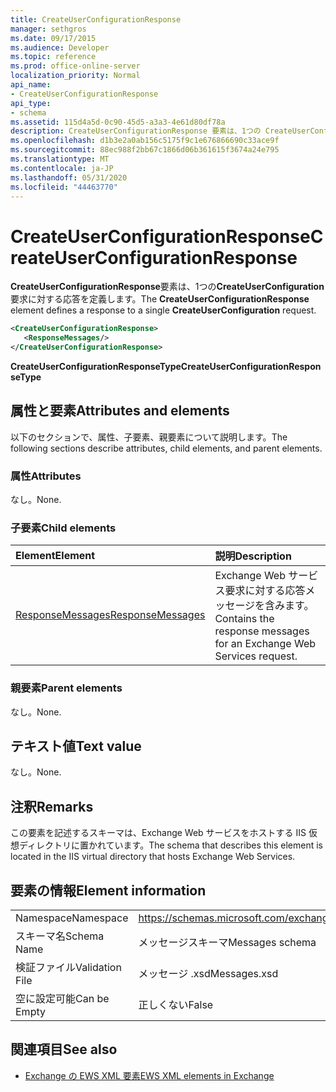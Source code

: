 ```yaml
---
title: CreateUserConfigurationResponse
manager: sethgros
ms.date: 09/17/2015
ms.audience: Developer
ms.topic: reference
ms.prod: office-online-server
localization_priority: Normal
api_name:
- CreateUserConfigurationResponse
api_type:
- schema
ms.assetid: 115d4a5d-0c90-45d5-a3a3-4e61d80df78a
description: CreateUserConfigurationResponse 要素は、1つの CreateUserConfiguration 要求に対する応答を定義します。
ms.openlocfilehash: d1b3e2a0ab156c5175f9c1e676866690c33ace9f
ms.sourcegitcommit: 88ec988f2bb67c1866d06b361615f3674a24e795
ms.translationtype: MT
ms.contentlocale: ja-JP
ms.lasthandoff: 05/31/2020
ms.locfileid: "44463770"
---
```

# <a name="createuserconfigurationresponse"></a><span data-ttu-id="0b0f0-103">CreateUserConfigurationResponse</span><span class="sxs-lookup"><span data-stu-id="0b0f0-103">CreateUserConfigurationResponse</span></span>

<span data-ttu-id="0b0f0-104">**CreateUserConfigurationResponse**要素は、1つの**CreateUserConfiguration**要求に対する応答を定義します。</span><span class="sxs-lookup"><span data-stu-id="0b0f0-104">The **CreateUserConfigurationResponse** element defines a response to a single **CreateUserConfiguration** request.</span></span> 
  
```xml
<CreateUserConfigurationResponse>
   <ResponseMessages/>
</CreateUserConfigurationResponse>
```

 <span data-ttu-id="0b0f0-105">**CreateUserConfigurationResponseType**</span><span class="sxs-lookup"><span data-stu-id="0b0f0-105">**CreateUserConfigurationResponseType**</span></span>
## <a name="attributes-and-elements"></a><span data-ttu-id="0b0f0-106">属性と要素</span><span class="sxs-lookup"><span data-stu-id="0b0f0-106">Attributes and elements</span></span>

<span data-ttu-id="0b0f0-107">以下のセクションで、属性、子要素、親要素について説明します。</span><span class="sxs-lookup"><span data-stu-id="0b0f0-107">The following sections describe attributes, child elements, and parent elements.</span></span>
  
### <a name="attributes"></a><span data-ttu-id="0b0f0-108">属性</span><span class="sxs-lookup"><span data-stu-id="0b0f0-108">Attributes</span></span>

<span data-ttu-id="0b0f0-109">なし。</span><span class="sxs-lookup"><span data-stu-id="0b0f0-109">None.</span></span>
  
### <a name="child-elements"></a><span data-ttu-id="0b0f0-110">子要素</span><span class="sxs-lookup"><span data-stu-id="0b0f0-110">Child elements</span></span>

|<span data-ttu-id="0b0f0-111">**Element**</span><span class="sxs-lookup"><span data-stu-id="0b0f0-111">**Element**</span></span>|<span data-ttu-id="0b0f0-112">**説明**</span><span class="sxs-lookup"><span data-stu-id="0b0f0-112">**Description**</span></span>|
|:-----|:-----|
|[<span data-ttu-id="0b0f0-113">ResponseMessages</span><span class="sxs-lookup"><span data-stu-id="0b0f0-113">ResponseMessages</span></span>](responsemessages.md) <br/> |<span data-ttu-id="0b0f0-114">Exchange Web サービス要求に対する応答メッセージを含みます。</span><span class="sxs-lookup"><span data-stu-id="0b0f0-114">Contains the response messages for an Exchange Web Services request.</span></span>  <br/> |
   
### <a name="parent-elements"></a><span data-ttu-id="0b0f0-115">親要素</span><span class="sxs-lookup"><span data-stu-id="0b0f0-115">Parent elements</span></span>

<span data-ttu-id="0b0f0-116">なし。</span><span class="sxs-lookup"><span data-stu-id="0b0f0-116">None.</span></span>
  
## <a name="text-value"></a><span data-ttu-id="0b0f0-117">テキスト値</span><span class="sxs-lookup"><span data-stu-id="0b0f0-117">Text value</span></span>

<span data-ttu-id="0b0f0-118">なし。</span><span class="sxs-lookup"><span data-stu-id="0b0f0-118">None.</span></span>
  
## <a name="remarks"></a><span data-ttu-id="0b0f0-119">注釈</span><span class="sxs-lookup"><span data-stu-id="0b0f0-119">Remarks</span></span>

<span data-ttu-id="0b0f0-120">この要素を記述するスキーマは、Exchange Web サービスをホストする IIS 仮想ディレクトリに置かれています。</span><span class="sxs-lookup"><span data-stu-id="0b0f0-120">The schema that describes this element is located in the IIS virtual directory that hosts Exchange Web Services.</span></span>
  
## <a name="element-information"></a><span data-ttu-id="0b0f0-121">要素の情報</span><span class="sxs-lookup"><span data-stu-id="0b0f0-121">Element information</span></span>

|||
|:-----|:-----|
|<span data-ttu-id="0b0f0-122">Namespace</span><span class="sxs-lookup"><span data-stu-id="0b0f0-122">Namespace</span></span>  <br/> |https://schemas.microsoft.com/exchange/services/2006/messages  <br/> |
|<span data-ttu-id="0b0f0-123">スキーマ名</span><span class="sxs-lookup"><span data-stu-id="0b0f0-123">Schema Name</span></span>  <br/> |<span data-ttu-id="0b0f0-124">メッセージスキーマ</span><span class="sxs-lookup"><span data-stu-id="0b0f0-124">Messages schema</span></span>  <br/> |
|<span data-ttu-id="0b0f0-125">検証ファイル</span><span class="sxs-lookup"><span data-stu-id="0b0f0-125">Validation File</span></span>  <br/> |<span data-ttu-id="0b0f0-126">メッセージ .xsd</span><span class="sxs-lookup"><span data-stu-id="0b0f0-126">Messages.xsd</span></span>  <br/> |
|<span data-ttu-id="0b0f0-127">空に設定可能</span><span class="sxs-lookup"><span data-stu-id="0b0f0-127">Can be Empty</span></span>  <br/> |<span data-ttu-id="0b0f0-128">正しくない</span><span class="sxs-lookup"><span data-stu-id="0b0f0-128">False</span></span>  <br/> |
   
## <a name="see-also"></a><span data-ttu-id="0b0f0-129">関連項目</span><span class="sxs-lookup"><span data-stu-id="0b0f0-129">See also</span></span>



- [<span data-ttu-id="0b0f0-130">Exchange の EWS XML 要素</span><span class="sxs-lookup"><span data-stu-id="0b0f0-130">EWS XML elements in Exchange</span></span>](ews-xml-elements-in-exchange.md)

